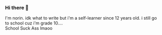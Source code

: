 ### Hi there 👋

I'm norin. idk what to write but i'm a self-learner since 12 years old. i still go to school cuz i'm grade 10....  
School Suck Ass lmaoo
